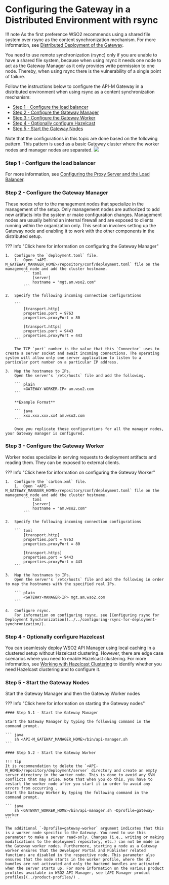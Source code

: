 # Configuring the Gateway in a Distributed Environment with rsync

!!! note
As the first preference WSO2 recommends using a shared file system over rsync as the content synchronization mechanism. For more information, see [Distributed Deployment of the Gateway](../distributed-deployment-of-the-gateway/).


You need to use remote synchronization (rsync) only if you are unable to have a shared file system, because when using rsync it needs one node to act as the Gateway Manager as it only provides write permission to one node. Thereby, when using rsync there is the vulnerability of a single point of failure.

Follow the instructions below to configure the API-M Gateway in a distributed environment when using rsync as a content synchronization mechanism:

-   [Step 1 - Configure the load balancer](#step-1-configure-the-load-balancer)
-   [Step 2 - Configure the Gateway Manager](#step-2-configure-the-gateway-manager)
-   [Step 3 - Configure the Gateway Worker](#step-3-configure-the-gateway-worker)
-   [Step 4 - Optionally configure Hazelcast](#step-4-optionally-configure-hazelcast)
-   [Step 5 - Start the Gateway Nodes](#step-5-start-the-gateway-nodes)

Note that the configurations in this topic are done based on the following pattern. This pattern is used as a basic Gateway cluster where the worker nodes and manager nodes are separated.
![]({{base_path}}/assets/attachments/103334495/103334496.png)

### Step 1 - Configure the load balancer

For more information, see [Configuring the Proxy Server and the Load Balancer](../../configuring-the-proxy-server-and-the-load-balancer/).

### Step 2 - Configure the Gateway Manager

These nodes refer to the management nodes that specialize in the management of the setup. Only management nodes are authorized to add new artifacts into the system or make configuration changes. Management nodes are usually behind an internal firewall and are exposed to clients running within the organization only. This section involves setting up the Gateway node and enabling it to work with the other components in the distributed setup.

??? Info "Click here for information on configuring the Gateway Manager"

    1.  Configure the `deployment.toml` file.
        1.  Open `<API-M_GATEWAY_MANAGER_HOME>/repository/conf/deployment.toml` file on the management node and add the cluster hostname.
            ``` toml
                [server]
                hostname = "mgt.am.wso2.com"
            ```
    
    2.  Specify the following incoming connection configurations 
    
        ```
            [transport.http]
            properties.port = 9763
            properties.proxyPort = 80
            
            [transport.https]
            properties.port = 9443
            properties.proxyPort = 443
        ```
    
        The TCP `port` number is the value that this `Connector` uses to create a server socket and await incoming connections. The operating system will allow only one server application to listen to a particular port number on a particular IP address.
    
    3.  Map the hostnames to IPs.
        Open the server's `/etc/hosts` file and add the following.
    
        ``` plain
            <GATEWAY-WORKER-IP> am.wso2.com
        ```
    
        **Example Format**
    
        ``` java
            xxx.xxx.xxx.xx4 am.wso2.com
        ```
    
        Once you replicate these configurations for all the manager nodes, your Gateway manager is configured.

### Step 3 - Configure the Gateway Worker

Worker nodes specialize in serving requests to deployment artifacts and reading them. They can be exposed to external clients.

??? Info "Click here for information on configuring the Gateway Worker"

    1.  Configure the `carbon.xml` file.
        1.  Open `<API-M_GATEWAY_MANAGER_HOME>/repository/conf/deployment.toml` file on the management node and add the cluster hostname.
            ``` toml
                [server]
                hostname = "am.wso2.com"
            ```
    
    2.  Specify the following incoming connection configurations
        
        ``` toml
            [transport.http]
            properties.port = 9763
            properties.proxyPort = 80
            
            [transport.https]
            properties.port = 9443
            properties.proxyPort = 443
        ```
    
    3.  Map the hostnames to IPs.
        Open the server's `/etc/hosts` file and add the following in order to map the hostnames with the specified real IPs.
    
        ``` plain
            <GATEWAY-MANAGER-IP> mgt.am.wso2.com
        ```
    
    4.  Configure rsync. 
        For information on configuring rsync, see [Configuring rsync for Deployment Synchronization](../../configuring-rsync-for-deployment-synchronization/).

### Step 4 - Optionally configure Hazelcast

You can seamlessly deploy WSO2 API Manager using local caching in a clustered setup without Hazelcast clustering. However, there are edge case scenarios where you need to enable Hazelcast clustering. For more information, see [Working with Hazelcast Clustering](../working-with-hazelcast-clustering/) to identify whether you need Hazelcast clustering and to configure it.

### Step 5 - Start the Gateway Nodes

Start the Gateway Manager and then the Gateway Worker nodes

??? Info "Click here for information on starting the Gateway nodes"

    #### Step 5.1 - Start the Gateway Manager
    
    Start the Gateway Manager by typing the following command in the command prompt.
    
    ``` java
        sh <API-M_GATEWAY_MANAGER_HOME>/bin/api-manager.sh
    ```
    
    #### Step 5.2 - Start the Gateway Worker
    
    !!! tip
    It is recommendation to delete the `<API-M_HOME>/repository/deployment/server` directory and create an empty server directory in the worker node. This is done to avoid any SVN conflicts that may arise. Note that when you do this, you have to restart the worker node after you start it in order to avoid any errors from occurring .
    Start the Gateway Worker by typing the following command in the command prompt.
    
    ``` java
        sh <GATEWAY_WORKER_HOME>/bin/api-manager.sh -Dprofile=gateway-worker
    ```
    
    The additional `-Dprofile=gateway-worker` argument indicates that this is a worker node specific to the Gateway. You need to use this parameter to make a server read-only. Changes (i.e., writing or making modifications to the deployment repository, etc.) can not be made in the Gateway worker nodes. Furthermore, starting a node as a Gateway worker ensures that the Developer Portal and Publisher related functions are disabled in the respective node. This parameter also ensures that the node starts in the worker profile, where the UI bundles are not activated and only the backend bundles are activated when the server starts up. For more information on the various product profiles available in WSO2 API Manager, see [API Manager product profiles](../product-profiles/) .
